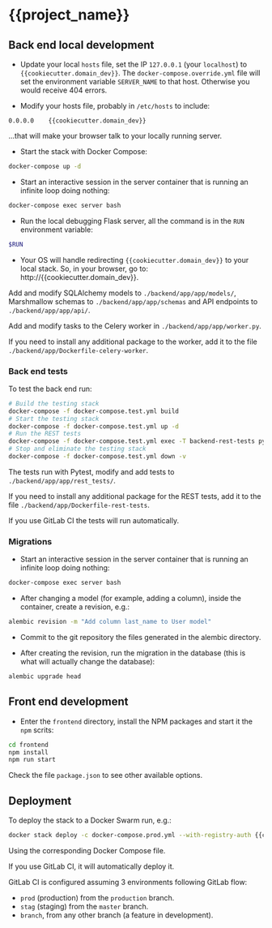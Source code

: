 # {{project_name}}

## Back end local development

* Update your local `hosts` file, set the IP `127.0.0.1` (your `localhost`) to `{{cookiecutter.domain_dev}}`. The `docker-compose.override.yml` file will set the environment variable `SERVER_NAME` to that host. Otherwise you would receive 404 errors.

* Modify your hosts file, probably in `/etc/hosts` to include:

```
0.0.0.0    {{cookiecutter.domain_dev}}
```

...that will make your browser talk to your locally running server.

* Start the stack with Docker Compose:

```bash
docker-compose up -d
```

* Start an interactive session in the server container that is running an infinite loop doing nothing:

```bash
docker-compose exec server bash
```

* Run the local debugging Flask server, all the command is in the `RUN` environment variable:

```bash
$RUN
```

* Your OS will handle redirecting `{{cookiecutter.domain_dev}}` to your local stack. So, in your browser, go to: http://{{cookiecutter.domain_dev}}.

Add and modify SQLAlchemy models to `./backend/app/app/models/`, Marshmallow schemas to `./backend/app/app/schemas` and API endpoints to `./backend/app/app/api/`.

Add and modify tasks to the Celery worker in `./backend/app/app/worker.py`. 

If you need to install any additional package to the worker, add it to the file `./backend/app/Dockerfile-celery-worker`.


### Back end tests

To test the back end run:

```bash
# Build the testing stack
docker-compose -f docker-compose.test.yml build
# Start the testing stack
docker-compose -f docker-compose.test.yml up -d
# Run the REST tests
docker-compose -f docker-compose.test.yml exec -T backend-rest-tests pytest
# Stop and eliminate the testing stack
docker-compose -f docker-compose.test.yml down -v
```

The tests run with Pytest, modify and add tests to `./backend/app/app/rest_tests/`.

If you need to install any additional package for the REST tests, add it to the file `./backend/app/Dockerfile-rest-tests`.

If you use GitLab CI the tests will run automatically.


### Migrations

* Start an interactive session in the server container that is running an infinite loop doing nothing:

```bash
docker-compose exec server bash
```

* After changing a model (for example, adding a column), inside the container, create a revision, e.g.:

```bash
alembic revision -m "Add column last_name to User model"
```

* Commit to the git repository the files generated in the alembic directory.

* After creating the revision, run the migration in the database (this is what will actually change the database):

```bash
alembic upgrade head
```

## Front end development

* Enter the `frontend` directory, install the NPM packages and start it the `npm` scrits:

```bash
cd frontend
npm install
npm run start
```

Check the file `package.json` to see other available options.

## Deployment

To deploy the stack to a Docker Swarm run, e.g.:

```bash
docker stack deploy -c docker-compose.prod.yml --with-registry-auth {{cookiecutter.docker_swarm_stack_name_main}}
```

Using the corresponding Docker Compose file.

If you use GitLab CI, it will automatically deploy it. 

GitLab CI is configured assuming 3 environments following GitLab flow:

* `prod` (production) from the `production` branch.
* `stag` (staging) from the `master` branch.
* `branch`, from any other branch (a feature in development).
